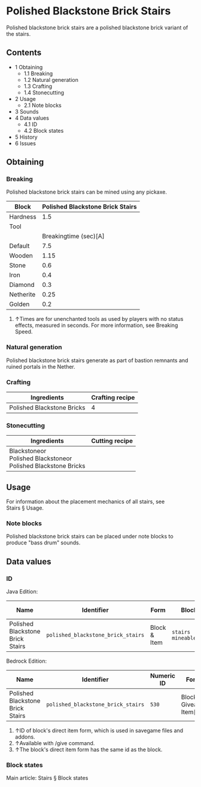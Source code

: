 # Polished Blackstone Brick Stairs
Polished blackstone brick stairs are a polished blackstone brick variant of the stairs.

## Contents
- 1 Obtaining
	- 1.1 Breaking
	- 1.2 Natural generation
	- 1.3 Crafting
	- 1.4 Stonecutting
- 2 Usage
	- 2.1 Note blocks
- 3 Sounds
- 4 Data values
	- 4.1 ID
	- 4.2 Block states
- 5 History
- 6 Issues

## Obtaining
### Breaking
Polished blackstone brick stairs can be mined using any pickaxe.

| Block     | Polished Blackstone Brick Stairs |
|-----------|----------------------------------|
| Hardness  | 1.5                              |
| Tool      |                                  |
|           | Breakingtime (sec)[A]            |
| Default   | 7.5                              |
| Wooden    | 1.15                             |
| Stone     | 0.6                              |
| Iron      | 0.4                              |
| Diamond   | 0.3                              |
| Netherite | 0.25                             |
| Golden    | 0.2                              |

1. ↑Times are for unenchanted tools as used by players with no status effects, measured in seconds. For more information, see Breaking Speed.

### Natural generation
Polished blackstone brick stairs generate as part of bastion remnants and ruined portals in the Nether.

### Crafting
| Ingredients                | Crafting recipe |
|----------------------------|-----------------|
| Polished Blackstone Bricks | 4               |

### Stonecutting
| Ingredients                                                           | Cutting recipe |
|-----------------------------------------------------------------------|----------------|
| Blackstoneor<br/>Polished Blackstoneor<br/>Polished Blackstone Bricks |                |

## Usage
For information about the placement mechanics of all stairs, see Stairs § Usage.

### Note blocks
Polished blackstone brick stairs can be placed under note blocks to produce "bass drum" sounds.

## Data values
### ID
Java Edition:

| Name                             | Identifier                         | Form         | Block tags                      | Item tags | Translation key                                    |
|----------------------------------|------------------------------------|--------------|---------------------------------|-----------|----------------------------------------------------|
| Polished Blackstone Brick Stairs | `polished_blackstone_brick_stairs` | Block & Item | `stairs`<br/>`mineable/pickaxe` | `stairs`  | `block.minecraft.polished_blackstone_brick_stairs` |

Bedrock Edition:

| Name                             | Identifier                         | Numeric ID | Form                       | Item ID[i 1]   | Translation key                              |
|----------------------------------|------------------------------------|------------|----------------------------|----------------|----------------------------------------------|
| Polished Blackstone Brick Stairs | `polished_blackstone_brick_stairs` | `530`      | Block & Giveable Item[i 2] | Identical[i 3] | `tile.polished_blackstone_brick_stairs.name` |

1. ↑ID of block's direct item form, which is used in savegame files and addons.
2. ↑Available with /give command.
3. ↑The block's direct item form has the same id as the block.

### Block states
Main article: Stairs § Block states

